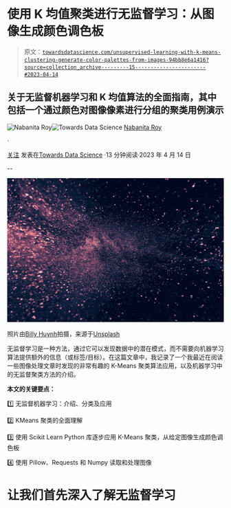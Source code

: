 # 使用 K 均值聚类进行无监督学习：从图像生成颜色调色板

> 原文：[`towardsdatascience.com/unsupervised-learning-with-k-means-clustering-generate-color-palettes-from-images-94bb8e6a1416?source=collection_archive---------15-----------------------#2023-04-14`](https://towardsdatascience.com/unsupervised-learning-with-k-means-clustering-generate-color-palettes-from-images-94bb8e6a1416?source=collection_archive---------15-----------------------#2023-04-14)

## 关于无监督机器学习和 K 均值算法的全面指南，其中包括一个通过颜色对图像像素进行分组的聚类用例演示

[](https://nroy0110.medium.com/?source=post_page-----94bb8e6a1416--------------------------------)![Nabanita Roy](https://nroy0110.medium.com/?source=post_page-----94bb8e6a1416--------------------------------)[](https://towardsdatascience.com/?source=post_page-----94bb8e6a1416--------------------------------)![Towards Data Science](https://towardsdatascience.com/?source=post_page-----94bb8e6a1416--------------------------------) [Nabanita Roy](https://nroy0110.medium.com/?source=post_page-----94bb8e6a1416--------------------------------)

·

[关注](https://medium.com/m/signin?actionUrl=https%3A%2F%2Fmedium.com%2F_%2Fsubscribe%2Fuser%2Fd36a8b28c928&operation=register&redirect=https%3A%2F%2Ftowardsdatascience.com%2Funsupervised-learning-with-k-means-clustering-generate-color-palettes-from-images-94bb8e6a1416&user=Nabanita+Roy&userId=d36a8b28c928&source=post_page-d36a8b28c928----94bb8e6a1416---------------------post_header-----------) 发表在[Towards Data Science](https://towardsdatascience.com/?source=post_page-----94bb8e6a1416--------------------------------) ·13 分钟阅读·2023 年 4 月 14 日[](https://medium.com/m/signin?actionUrl=https%3A%2F%2Fmedium.com%2F_%2Fvote%2Ftowards-data-science%2F94bb8e6a1416&operation=register&redirect=https%3A%2F%2Ftowardsdatascience.com%2Funsupervised-learning-with-k-means-clustering-generate-color-palettes-from-images-94bb8e6a1416&user=Nabanita+Roy&userId=d36a8b28c928&source=-----94bb8e6a1416---------------------clap_footer-----------)

--

[](https://medium.com/m/signin?actionUrl=https%3A%2F%2Fmedium.com%2F_%2Fbookmark%2Fp%2F94bb8e6a1416&operation=register&redirect=https%3A%2F%2Ftowardsdatascience.com%2Funsupervised-learning-with-k-means-clustering-generate-color-palettes-from-images-94bb8e6a1416&source=-----94bb8e6a1416---------------------bookmark_footer-----------)![](img/cf06c65cce12f976b12ba19ea8fc1473.png)

照片由[Billy Huynh](https://unsplash.com/@billy_huy?utm_source=medium&utm_medium=referral)拍摄，来源于[Unsplash](https://unsplash.com/?utm_source=medium&utm_medium=referral)

无监督学习是一种方法，通过它可以发现数据中的潜在模式，而不需要向机器学习算法提供额外的信息（或标签/目标）。在这篇文章中，我记录了一个我最近在阅读一些图像处理文章时发现的非常有趣的 K-Means 聚类算法应用，以及机器学习中的无监督聚类方法的介绍。

**本文的关键要点：**

1️⃣ 无监督机器学习：介绍、分类及应用

2️⃣ KMeans 聚类的全面理解

3️⃣ 使用 Scikit Learn Python 库逐步应用 K-Means 聚类，从给定图像生成颜色调色板

4️⃣ 使用 Pillow、Requests 和 Numpy 读取和处理图像

# 让我们首先深入了解无监督学习

